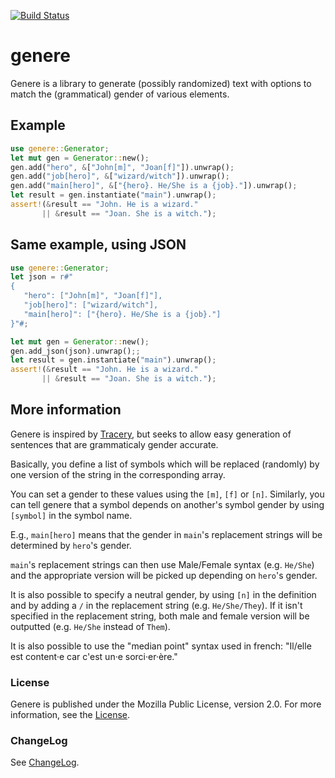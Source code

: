 [![Build Status](https://travis-ci.org/lise-henry/genere.svg?branch=master)](https://travis-ci.org/lise-henry/genere)

# genere

Genere is a library to generate (possibly randomized) text with options to match the (grammatical) gender
of various elements.

## Example

```rust
use genere::Generator;
let mut gen = Generator::new();
gen.add("hero", &["John[m]", "Joan[f]"]).unwrap();
gen.add("job[hero]", &["wizard/witch"]).unwrap();
gen.add("main[hero]", &["{hero}. He/She is a {job}."]).unwrap();
let result = gen.instantiate("main").unwrap();
assert!(&result == "John. He is a wizard."
       || &result == "Joan. She is a witch.");
```


## Same example, using JSON

```rust
use genere::Generator;
let json = r#"
{
   "hero": ["John[m]", "Joan[f]"],
   "job[hero]": ["wizard/witch"],
   "main[hero]": ["{hero}. He/She is a {job}."]
}"#;

let mut gen = Generator::new();
gen.add_json(json).unwrap();;
let result = gen.instantiate("main").unwrap();
assert!(&result == "John. He is a wizard."
       || &result == "Joan. She is a witch.");
```


## More information

Genere is inspired by [Tracery](http://tracery.io/), but seeks to allow easy generation
of sentences that are grammaticaly gender accurate.

Basically, you define a list of symbols which will be replaced (randomly) by one version
of the string in the corresponding array.

You can set a gender to these values using the `[m]`, `[f]` or `[n]`. Similarly, you can
tell genere that a symbol depends on another's symbol gender by using `[symbol]` in the symbol name.

E.g., `main[hero]` means that the gender in `main`'s replacement strings will be determined
by `hero`'s gender.

`main`'s replacement strings can then use Male/Female syntax (e.g. `He/She`) and the appropriate
version will be picked up depending on `hero`'s gender.

It is also possible to specify a neutral gender, by using `[n]` in the definition and by
adding a `/` in the replacement string (e.g. `He/She/They`). If it isn't specified in the
replacement string, both male and female version will be outputted (e.g. `He/She` instead of `Them`).

It is also possible to use the "median point" syntax used in french: "Il/elle est content·e car c'est un·e sorci·er·ère."

### License

Genere is published under the Mozilla Public License, version 2.0. For more information, see the [License](LICENSE).

### ChangeLog

See [ChangeLog](ChangeLog.md).
